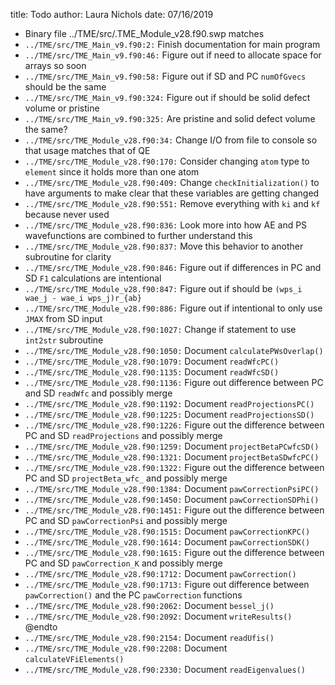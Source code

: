 title: Todo
author: Laura Nichols
date: 07/16/2019

* Binary file ../TME/src/.TME_Module_v28.f90.swp matches
* `../TME/src/TME_Main_v9.f90:2:` Finish documentation for main program
* `../TME/src/TME_Main_v9.f90:46:` Figure out if need to allocate space for arrays so soon
* `../TME/src/TME_Main_v9.f90:58:` Figure out if SD and PC `numOfGvecs` should be the same
* `../TME/src/TME_Main_v9.f90:324:` Figure out if should be solid defect volume or pristine
* `../TME/src/TME_Main_v9.f90:325:` Are pristine and solid defect volume the same?
* `../TME/src/TME_Module_v28.f90:34:` Change I/O from file to console so that usage matches that of QE
* `../TME/src/TME_Module_v28.f90:170:` Consider changing `atom` type to `element` since it holds more than one atom
* `../TME/src/TME_Module_v28.f90:409:` Change `checkInitialization()` to have arguments to make clear that these variables are getting changed
* `../TME/src/TME_Module_v28.f90:551:` Remove everything with `ki` and `kf` because never used
* `../TME/src/TME_Module_v28.f90:836:` Look more into how AE and PS wavefunctions are combined to further understand this
* `../TME/src/TME_Module_v28.f90:837:` Move this behavior to another subroutine for clarity
* `../TME/src/TME_Module_v28.f90:846:` Figure out if differences in PC and SD `F1` calculations are intentional
* `../TME/src/TME_Module_v28.f90:847:` Figure out if should be `(wps_i wae_j - wae_i wps_j)r_{ab}`
* `../TME/src/TME_Module_v28.f90:886:` Figure out if intentional to only use `JMAX` from SD input
* `../TME/src/TME_Module_v28.f90:1027:` Change if statement to use `int2str` subroutine
* `../TME/src/TME_Module_v28.f90:1050:` Document `calculatePWsOverlap()`
* `../TME/src/TME_Module_v28.f90:1079:` Document `readWfcPC()`
* `../TME/src/TME_Module_v28.f90:1135:` Document `readWfcSD()`
* `../TME/src/TME_Module_v28.f90:1136:` Figure out difference between PC and SD `readWfc` and possibly merge
* `../TME/src/TME_Module_v28.f90:1192:` Document `readProjectionsPC()`
* `../TME/src/TME_Module_v28.f90:1225:` Document `readProjectionsSD()`
* `../TME/src/TME_Module_v28.f90:1226:` Figure out the difference between PC and SD `readProjections` and possibly merge
* `../TME/src/TME_Module_v28.f90:1259:` Document `projectBetaPCwfcSD()`
* `../TME/src/TME_Module_v28.f90:1321:` Document `projectBetaSDwfcPC()`
* `../TME/src/TME_Module_v28.f90:1322:` Figure out the difference between PC and SD `projectBeta_wfc_` and possibly merge
* `../TME/src/TME_Module_v28.f90:1384:` Document `pawCorrectionPsiPC()`
* `../TME/src/TME_Module_v28.f90:1450:` Document `pawCorrectionSDPhi()`
* `../TME/src/TME_Module_v28.f90:1451:` Figure out the difference between PC and SD `pawCorrectionPsi` and possibly merge
* `../TME/src/TME_Module_v28.f90:1515:` Document `pawCorrectionKPC()`
* `../TME/src/TME_Module_v28.f90:1614:` Document `pawCorrectionSDK()`
* `../TME/src/TME_Module_v28.f90:1615:` Figure out the difference between PC and SD `pawCorrection_K` and possibly merge
* `../TME/src/TME_Module_v28.f90:1712:` Document `pawCorrection()`
* `../TME/src/TME_Module_v28.f90:1713:` Figure out difference between `pawCorrection()` and the PC `pawCorrection` functions
* `../TME/src/TME_Module_v28.f90:2062:` Document `bessel_j()`
* `../TME/src/TME_Module_v28.f90:2092:` Document `writeResults()` @endto
* `../TME/src/TME_Module_v28.f90:2154:` Document `readUfis()`
* `../TME/src/TME_Module_v28.f90:2208:` Document `calculateVFiElements()`
* `../TME/src/TME_Module_v28.f90:2330:` Document `readEigenvalues()`
